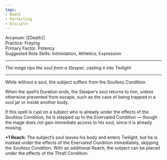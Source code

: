 ```yaml
---
tags:
- Death
- Perfecting
- Disciple
---
```


Arcanum: [[Death]]\
Practice: Fraying\
Primary Factor: Potency\
Suggested Rote Skills: Intimidation, Athletics, Expression

---

_The mage rips the soul from a Sleeper, casting it into Twilight_

---

While without a soul, the subject suffers from the Soulless Condition.

When the spell’s Duration ends, the Sleeper’s soul returns to him, unless otherwise prevented from escape, such as the case of being trapped in a soul jar or inside another body.

If this spell is cast on a subject who is already under the effects of the Soulless Condition, he is stepped up to the Enervated Condition — though the mage does not gain immediate access to his soul, since it is already missing.

**+1 Reach:** The subject’s soul leaves his body and enters Twilight, but he is instead under the effects of the Enervated Condition immediately, skipping the Soulless Condition. With an additional Reach, the subject can be placed under the effects of the Thrall Condition.